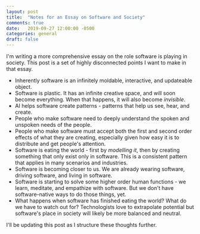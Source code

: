 ```yaml
---
layout: post
title:  "Notes for an Essay on Software and Society"
comments: true
date:   2019-09-27 12:00:00 -0500
categories: general
draft: false
---
```


I'm writing a more comprehensive essay on the role software is playing in society. This post is a set of highly disconnected points I want to make in that essay. 

* Inherently software is an infinitely moldable, interactive, and updateable object. 
* Software is plastic. It has an infinite creative space, and will soon become everything. When that happens, it will also become _invisible_. 
* AI helps software create patterns - patterns that help us see, hear, and create. 
* People who make software need to deeply understand the spoken and unspoken needs of the people.
* People who make software must accept both the first and second order effects of what they are creating, especially given how easy it is to distribute and get people's attention.
* Software is eating the world - first by _modelling it_, then by creating something that only exist only in software. This is a consistent pattern that applies in many scenarios and industries.
* Software is becoming closer to us. We are already wearing software, driving software, and living in software.
* Software is starting to solve some higher order human functions - we learn, meditate, and empathize with software. But we don't have software-native ways to do those things, yet. 
* What happens when software has finished eating the world? What do we have to watch out for? Technologists love to extrapolate potential but software's place in society will likely be more balanced and neutral.

I'll be updating this post as I structure these thoughts further.